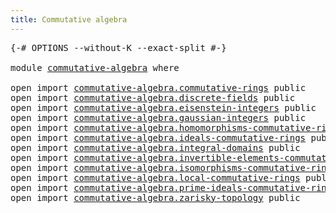 ```yaml
---
title: Commutative algebra
---
```


<pre class="Agda"><a id="45" class="Symbol">{-#</a> <a id="49" class="Keyword">OPTIONS</a> <a id="57" class="Pragma">--without-K</a> <a id="69" class="Pragma">--exact-split</a> <a id="83" class="Symbol">#-}</a>

<a id="88" class="Keyword">module</a> <a id="95" href="commutative-algebra.html" class="Module">commutative-algebra</a> <a id="115" class="Keyword">where</a>

<a id="122" class="Keyword">open</a> <a id="127" class="Keyword">import</a> <a id="134" href="commutative-algebra.commutative-rings.html" class="Module">commutative-algebra.commutative-rings</a> <a id="172" class="Keyword">public</a>
<a id="179" class="Keyword">open</a> <a id="184" class="Keyword">import</a> <a id="191" href="commutative-algebra.discrete-fields.html" class="Module">commutative-algebra.discrete-fields</a> <a id="227" class="Keyword">public</a>
<a id="234" class="Keyword">open</a> <a id="239" class="Keyword">import</a> <a id="246" href="commutative-algebra.eisenstein-integers.html" class="Module">commutative-algebra.eisenstein-integers</a> <a id="286" class="Keyword">public</a>
<a id="293" class="Keyword">open</a> <a id="298" class="Keyword">import</a> <a id="305" href="commutative-algebra.gaussian-integers.html" class="Module">commutative-algebra.gaussian-integers</a> <a id="343" class="Keyword">public</a>
<a id="350" class="Keyword">open</a> <a id="355" class="Keyword">import</a> <a id="362" href="commutative-algebra.homomorphisms-commutative-rings.html" class="Module">commutative-algebra.homomorphisms-commutative-rings</a> <a id="414" class="Keyword">public</a>
<a id="421" class="Keyword">open</a> <a id="426" class="Keyword">import</a> <a id="433" href="commutative-algebra.ideals-commutative-rings.html" class="Module">commutative-algebra.ideals-commutative-rings</a> <a id="478" class="Keyword">public</a>
<a id="485" class="Keyword">open</a> <a id="490" class="Keyword">import</a> <a id="497" href="commutative-algebra.integral-domains.html" class="Module">commutative-algebra.integral-domains</a> <a id="534" class="Keyword">public</a>
<a id="541" class="Keyword">open</a> <a id="546" class="Keyword">import</a> <a id="553" href="commutative-algebra.invertible-elements-commutative-rings.html" class="Module">commutative-algebra.invertible-elements-commutative-rings</a> <a id="611" class="Keyword">public</a>
<a id="618" class="Keyword">open</a> <a id="623" class="Keyword">import</a> <a id="630" href="commutative-algebra.isomorphisms-commutative-rings.html" class="Module">commutative-algebra.isomorphisms-commutative-rings</a> <a id="681" class="Keyword">public</a>
<a id="688" class="Keyword">open</a> <a id="693" class="Keyword">import</a> <a id="700" href="commutative-algebra.local-commutative-rings.html" class="Module">commutative-algebra.local-commutative-rings</a> <a id="744" class="Keyword">public</a>
<a id="751" class="Keyword">open</a> <a id="756" class="Keyword">import</a> <a id="763" href="commutative-algebra.prime-ideals-commutative-rings.html" class="Module">commutative-algebra.prime-ideals-commutative-rings</a> <a id="814" class="Keyword">public</a>
<a id="821" class="Keyword">open</a> <a id="826" class="Keyword">import</a> <a id="833" href="commutative-algebra.zarisky-topology.html" class="Module">commutative-algebra.zarisky-topology</a> <a id="870" class="Keyword">public</a>
</pre>